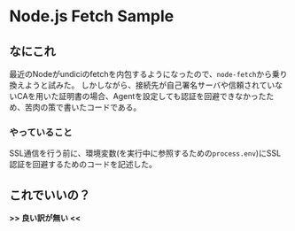 # Node.js Fetch Sample

## なにこれ

最近のNodeがundiciのfetchを内包するようになったので、`node-fetch`から乗り換えようと試みた。
しかしながら、接続先が自己署名サーバや信頼されていないCAを用いた証明書の場合、Agentを設定しても認証を回避できなかったため、苦肉の策で書いたコードである。

### やっていること

SSL通信を行う前に、環境変数(を実行中に参照するための`process.env`)にSSL認証を回避するためのコードを記述した。

## これでいいの？

**>> 良い訳が無い <<**
